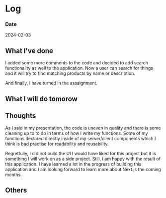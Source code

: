 # Log

### Date

2024-02-03

## What I've done

I added some more comments to the code and decided to add search functionality as well to the application. Now a user can search for things and it will try to find matching products by name or description.

And finally, I have turned in the assaignment.

## What I will do tomorow

## Thoughts

As I said in my presentation, the code is uneven in quality and there is some cleaning up to to do in terms of how I write my functions. Some of my functions declared
directly inside of my server/client components which I think is bad practise for readability and reusability.

Regretfully, I did not build the UI I would have liked for this project but it is something I will work on as a side project. Still, I am happy with the result of this application. I have learned a lot in the progress of building this application and I am looking forward to learn more about Next.js the coming months.

## Others
